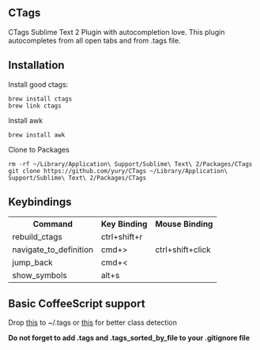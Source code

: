CTags
-----

CTags Sublime Text 2 Plugin with autocompletion love. This plugin autocompletes from all open tabs and from .tags file.


Installation
------------

Install good ctags:

    brew install ctags
    brew link ctags

Install awk

    brew install awk

Clone to Packages

    rm -rf ~/Library/Application\ Support/Sublime\ Text\ 2/Packages/CTags
    git clone https://github.com/yury/CTags ~/Library/Application\ Support/Sublime\ Text\ 2/Packages/CTags
    
Keybindings
-----------

<table>
    <tr>
        <th>
            Command
        </th>
        <th>
            Key Binding
        </th>
        <th>
            Mouse Binding
        </th>
    </tr>
    <tr>
        <td>
            rebuild_ctags
        </td>
        <td>
            ctrl+shift+r
        </td>
        <td></td>
    </tr>
    <tr>
        <td>navigate_to_definition</td>
        <td>cmd+&gt;</td>
        <td>ctrl+shift+click</td>
    </tr>
    <tr>
        <td>jump_back</td>
        <td>cmd+&lt;</td>
        <td></td>
    </tr>
    <tr>
        <td>show_symbols</td>
        <td>alt+s</td>
        <td></td>
    </tr>
</table>

Basic CoffeeScript support
--------------------------

Drop [this](https://gist.github.com/1932675) to ~/.tags or [this](https://gist.github.com/2624883) for better class detection


**Do not forget to add .tags and .tags_sorted_by_file to your .gitignore file**

